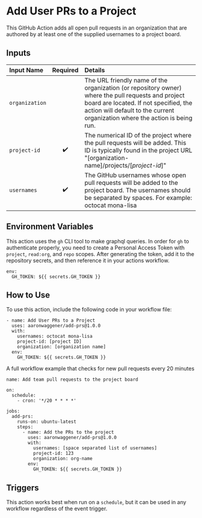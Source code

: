 # Add User PRs to a Project
This GitHub Action adds all open pull requests in an organization that are authored by at least one of the supplied usernames to a project board.

## Inputs
Input Name | Required | Details 
:-|:-:|:-
`organization` | | The URL friendly name of the organization (or repository owner) where the pull requests and project board are located. If not specified, the action will default to the current organization where the action is being run.
`project-id` | :heavy_check_mark: | The numerical ID of the project where the pull requests will be added. This ID is typically found in the project URL "[organization-name]/projects/[*project-id*]"
`usernames` | :heavy_check_mark: | The GitHub usernames whose open pull requests will be added to the project board. The usernames should be separated by spaces. For example: octocat mona-lisa

## Environment Variables
This action uses the `gh` CLI tool to make graphql queries. In order for `gh` to authenticate properly, you need to create a Personal Access Token with `project`, `read:org`, and `repo` scopes. After generating the token, add it to the repository secrets, and then reference it in your actions workflow.
```
env:
  GH_TOKEN: ${{ secrets.GH_TOKEN }}
```


## How to Use
To use this action, include the following code in your workflow file:

```
- name: Add User PRs to a Project
  uses: aaronwaggener/add-prs@1.0.0
  with:
    usernames: octocat mona-lisa
    project-id: [project ID]
    organization: [organization name]
  env:
    GH_TOKEN: ${{ secrets.GH_TOKEN }}
```

A full workflow example that checks for new pull requests every 20 minutes

```
name: Add team pull requests to the project board

on:
  schedule:
    - cron: '*/20 * * * *'

jobs:
  add-prs:
    runs-on: ubuntu-latest
    steps:
      - name: Add the PRs to the project
        uses: aaronwaggener/add-prs@1.0.0
        with:
          usernames: [space separated list of usernames]
          project-id: 123
          organization: org-name
        env:
          GH_TOKEN: ${{ secrets.GH_TOKEN }}
```

## Triggers
This action works best when run on a `schedule`, but it can be used in any workflow regardless of the event trigger.
